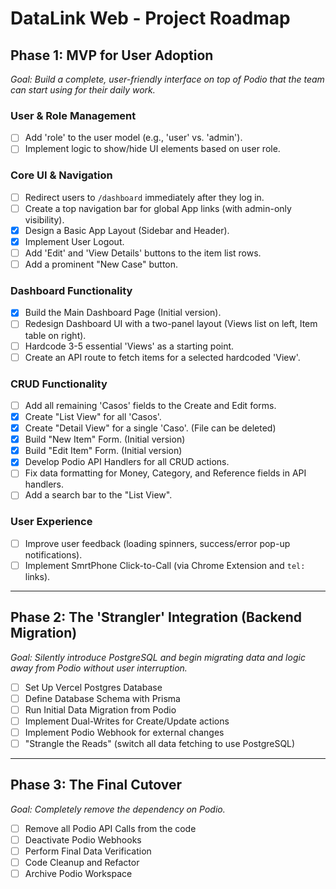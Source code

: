 # DataLink Web - Project Roadmap

## Phase 1: MVP for User Adoption
_Goal: Build a complete, user-friendly interface on top of Podio that the team can start using for their daily work._

### User & Role Management
- [ ] Add 'role' to the user model (e.g., 'user' vs. 'admin').
- [ ] Implement logic to show/hide UI elements based on user role.

### Core UI & Navigation
- [ ] Redirect users to `/dashboard` immediately after they log in.
- [ ] Create a top navigation bar for global App links (with admin-only visibility).
- [x] Design a Basic App Layout (Sidebar and Header).
- [x] Implement User Logout.
- [ ] Add 'Edit' and 'View Details' buttons to the item list rows.
- [ ] Add a prominent "New Case" button.

### Dashboard Functionality
- [x] Build the Main Dashboard Page (Initial version).
- [ ] Redesign Dashboard UI with a two-panel layout (Views list on left, Item table on right).
- [ ] Hardcode 3-5 essential 'Views' as a starting point.
- [ ] Create an API route to fetch items for a selected hardcoded 'View'.

### CRUD Functionality
- [ ] Add all remaining 'Casos' fields to the Create and Edit forms.
- [x] Create "List View" for all 'Casos'.
- [x] Create "Detail View" for a single 'Caso'. (File can be deleted)
- [x] Build "New Item" Form. (Initial version)
- [x] Build "Edit Item" Form. (Initial version)
- [x] Develop Podio API Handlers for all CRUD actions.
- [ ] Fix data formatting for Money, Category, and Reference fields in API handlers.
- [ ] Add a search bar to the "List View".

### User Experience
- [ ] Improve user feedback (loading spinners, success/error pop-up notifications).
- [ ] Implement SmrtPhone Click-to-Call (via Chrome Extension and `tel:` links).

---

## Phase 2: The 'Strangler' Integration (Backend Migration)
_Goal: Silently introduce PostgreSQL and begin migrating data and logic away from Podio without user interruption._

- [ ] Set Up Vercel Postgres Database
- [ ] Define Database Schema with Prisma
- [ ] Run Initial Data Migration from Podio
- [ ] Implement Dual-Writes for Create/Update actions
- [ ] Implement Podio Webhook for external changes
- [ ] "Strangle the Reads" (switch all data fetching to use PostgreSQL)

---

## Phase 3: The Final Cutover
_Goal: Completely remove the dependency on Podio._

- [ ] Remove all Podio API Calls from the code
- [ ] Deactivate Podio Webhooks
- [ ] Perform Final Data Verification
- [ ] Code Cleanup and Refactor
- [ ] Archive Podio Workspace